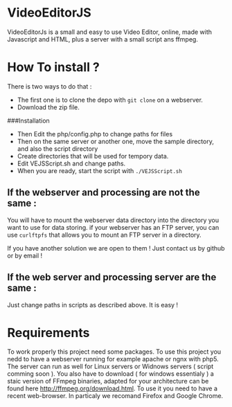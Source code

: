 VideoEditorJS
=============

VideoEditorJs is a small and easy to use Video Editor, online, made with Javascript and HTML, plus a server with a small script ans ffmpeg.

How To install ? 
================

There is two ways to do that :
- The first one is to clone the depo with `git clone` on a webserver.
- Download the zip file.

###Installation

- Then Edit the php/config.php to change paths for files
- Then on the same server or another one, move the sample directory, and also the script directory
- Create directories that will be used for tempory data.
- Edit VEJSScript.sh and change paths.
- When you are ready, start the script with `./VEJSScript.sh`

## If the webserver and processing are not the same :

You will have to mount the webserver data directory into the directory you want to use for data storing.
if your webserver has an FTP server, you can use `curlftpfs` that allows you to mount an FTP server in a directory.

If you have another solution we are open to them ! Just contact us by github or by email !

## If the web server and processing server are the same :

Just change paths in scripts as described above. It is easy !


Requirements
============

To work properly this project need some packages.
To use this project you nedd to have a webserver running for example apache or ngnx with php5.
The server can run as well for Linux servers or Widnows servers ( script comming soon ).
You also have to download ( for windows essentialy ) a staic version of FFmpeg binaries, adapted for your architecture can be found here http://ffmpeg.org/download.html.
To use it you need to have a recent web-browser. In particaly we recomand Firefox and Google Chrome.


